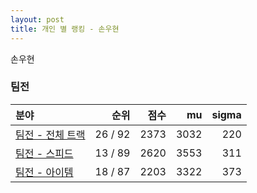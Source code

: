 ```yaml
---
layout: post
title: 개인 별 랭킹 - 손우현
---
```


손우현


### 팀전

| 분야 | 순위 | 점수 | mu | sigma |
|:---|---:|---:|---:|---:|
| [팀전 - 전체 트랙](../team-full) | 26 / 92 | 2373 | 3032 | 220 |
| [팀전 - 스피드](../team-speed) | 13 / 89 | 2620 | 3553 | 311 |
| [팀전 - 아이템](../team-item) | 18 / 87 | 2203 | 3322 | 373 |
